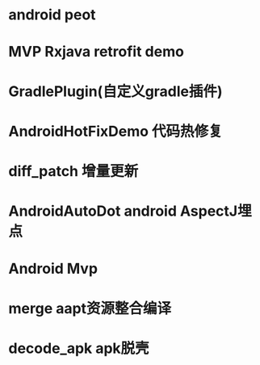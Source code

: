 # android peot
# MVP Rxjava retrofit demo
# GradlePlugin(自定义gradle插件)
# AndroidHotFixDemo 代码热修复
# diff_patch 增量更新
# AndroidAutoDot android AspectJ埋点
# Android Mvp
# merge aapt资源整合编译
# decode_apk apk脱壳
